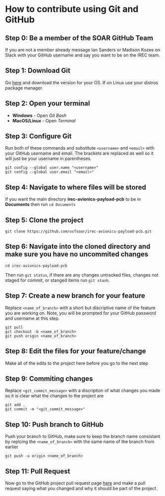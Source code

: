 # How to contribute using Git and GitHub

## Step 0: Be a member of the SOAR GitHub Team
If you are not a member already message Ian Sanders or Madison Kozee on Slack with your GitHub username and say you want to be on the IREC team. 

## Step 1: Download Git
Go [here](https://www.git-scm.com/downloads) and download the version for your OS. If on Linux use your distros package manager.

## Step 2: Open your terminal

* **Windows** - Open *Git Bash*
* **MacOS/Linux** - Open *Terminal*

## Step 3: Configure Git

Run both of these commands and substitute `<username>` and `<email>` with your GitHub username and email. The brackets are replaced as well so it will just be your username in parentheses.
``` 
git config --global user.name "<username>"
git config --global user.email "<email>"
```

## Step 4: Navigate to where files will be stored

If you want the main directory **irec-avionics-payload-pcb** to be in **Documents** then run `cd Documents`


## Step 5: Clone the project

```
git clone https://github.com/usfsoar/irec-avionics-payload-pcb.git
```

## Step 6: Navigate into the cloned directory and make sure you have no uncommited changes

```
cd irec-avionics-payload-pcb
```

Then run `git status`, if there are any changes untracked files, changes not staged for commit, or stanged items run `git stash`.

## Step 7: Create a new branch for your feature

Replace `<name_of_branch>` with a short but discriptive name of the feature you are working on. Note, you will be prompted for your GitHub password and username at this step.

```
git pull
git checkout -b <name_of_branch>
git push origin <name_of_branch>
```

## Step 8: Edit the files for your feature/change

Make all of the edits to the project here before you go to the next step

## Step 9: Commiting changes

Replace `<git_commit_message>` with a discription of what changes you made so it is clear what the changes to the project are

```
git add .
git commit -m "<git_commit_message>"
```

## Step 10: Push branch to GitHub

Push your branch to GitHub, make sure to keep the branch name consistant by replcing the `<name_of_branch>` with the same name of the branch from earlier

```
git push -u origin <name_of_branch>
```

## Step 11: Pull Request

Now go to the GitHub project pull request page [here](https://github.com/usfsoar/irec-avionics-payload-pcb/pulls) and make a pull request saying what you changed and why it should be part of the project.
